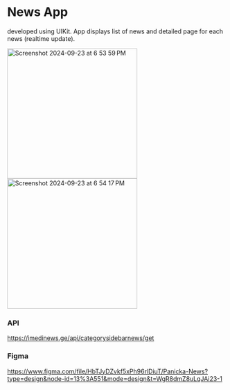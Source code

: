 # News App

developed using UIKit. App displays list of news and detailed page for each news (realtime update).


<img width="300" alt="Screenshot 2024-09-23 at 6 53 59 PM" src="https://github.com/user-attachments/assets/bd60e117-61e5-4a1e-be06-ffa4bdaa88b5">
<img width="300" alt="Screenshot 2024-09-23 at 6 54 17 PM" src="https://github.com/user-attachments/assets/9576e94a-f6e0-4078-894e-9a7f61a0fbb3">

### API
https://imedinews.ge/api/categorysidebarnews/get

### Figma
https://www.figma.com/file/HbTJyDZvkf5xPh96rlDiuT/Panicka-News?type=design&node-id=13%3A551&mode=design&t=WgR8dmZ8uLqJAi23-1
